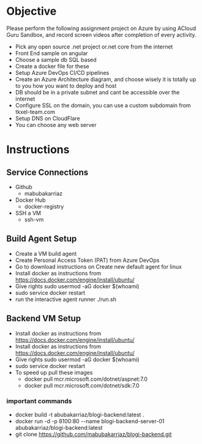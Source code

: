 # Objective

Please perform the following assignment project on Azure by using ACloud Guru Sandbox, and record screen videos after completion of every activity.

- Pick any open source .net project or.net core from the internet
- Front End sample on angular
- Choose a sample db SQL based
- Create a docker file for these
- Setup Azure DevOps CI/CD pipelines
- Create an Azure Architecture diagram, and choose wisely it is totally up to you how you want to deploy and host 
- DB should be in a private subnet and cant be accessible over the internet
- Configure SSL on the domain, you can use a custom subdomain from tkxel-team.com
- Setup DNS on CloudFlare
- You can choose any web server

# Instructions

## Service Connections

- Github
  - mabubakarriaz
- Docker Hub
  - docker-registry
- SSH a VM
  - ssh-vm

## Build Agent Setup

- Create a VM build agent
- Create Personal Access Token (PAT) from Azure DevOps
- Go to download instructions on Create new default agent for linux
- Install docker as instructions from https://docs.docker.com/engine/install/ubuntu/
- Give rights sudo usermod -aG docker $(whoami)
- sudo service docker restart
- run the interactive agent runner ./run.sh

## Backend VM Setup

- Install docker as instructions from https://docs.docker.com/engine/install/ubuntu/
- Install docker as instructions from https://docs.docker.com/engine/install/ubuntu/
- Give rights sudo usermod -aG docker $(whoami)
- sudo service docker restart
- To speed up pull these images
  - docker pull mcr.microsoft.com/dotnet/aspnet:7.0
  - docker pull mcr.microsoft.com/dotnet/sdk:7.0

### important commands

- docker build -t abubakarriaz/blogi-backend:latest .
- docker run -d -p 8100:80 --name blogi-backend-server-01 abubakarriaz/blogi-backend:latest
- git clone https://github.com/mabubakarriaz/blogi-backend.git
